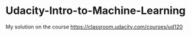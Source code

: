 # Udacity-Intro-to-Machine-Learning
My solution on the course https://classroom.udacity.com/courses/ud120
